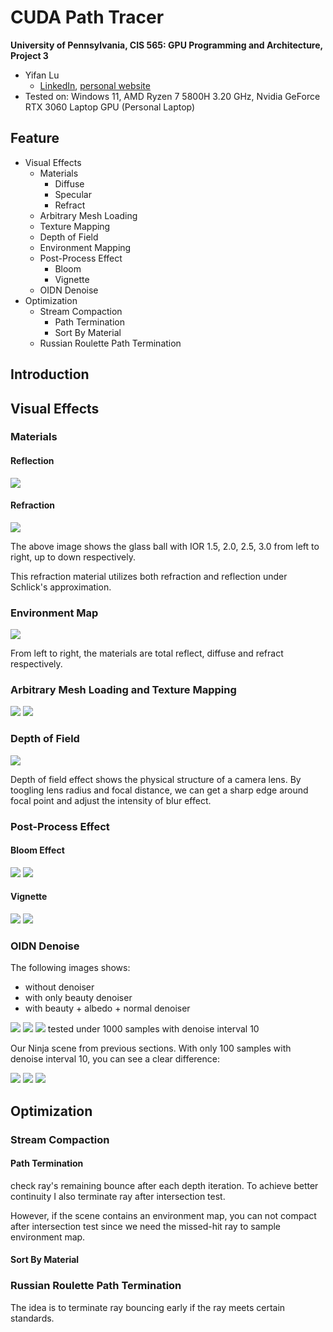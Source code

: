 CUDA Path Tracer
================

**University of Pennsylvania, CIS 565: GPU Programming and Architecture, Project 3**

* Yifan Lu
  * [LinkedIn](https://www.linkedin.com/in/yifan-lu-495559231/), [personal website](http://portfolio.samielouse.icu/)
* Tested on: Windows 11, AMD Ryzen 7 5800H 3.20 GHz, Nvidia GeForce RTX 3060 Laptop GPU (Personal Laptop)

## Feature
- Visual Effects
  - Materials
    - Diffuse
    - Specular
    - Refract 
  - Arbitrary Mesh Loading
  - Texture Mapping
  - Depth of Field
  - Environment Mapping
  - Post-Process Effect
    - Bloom
    - Vignette
  - OIDN Denoise
- Optimization
  - Stream Compaction
    - Path Termination
    - Sort By Material
  - Russian Roulette Path Termination



## Introduction

## Visual Effects
### Materials
#### Reflection
![](img/reflect.png)

#### Refraction
![](img/refract.png)

The above image shows the glass ball with IOR 1.5, 2.0, 2.5, 3.0 from left to right, up to down respectively.

This refraction material utilizes both refraction and reflection under Schlick's approximation.

### Environment Map
![](img/env.png)

From left to right, the materials are total reflect, diffuse and refract respectively.

### Arbitrary Mesh Loading and Texture Mapping
![](img/diff_nor_tex_ninja.png)
![](img/normal.png)


### Depth of Field

![](img/dof.png)

Depth of field effect shows the physical structure of a camera lens. By toogling lens radius and focal distance, we can get a sharp edge around focal point and adjust the intensity of blur effect.





### Post-Process Effect
#### Bloom Effect
![](img/bloom0.png)
![](img/bloom1.png)

#### Vignette
![](img/reflect.png)
![](img/vignette.png)

### OIDN Denoise
The following images shows:
- without denoiser
- with only beauty denoiser
- with beauty + albedo + normal denoiser
  
![](img/denoise0.png)
![](img/denoise1.png)
![](img/denoise2.png)
tested under 1000 samples with denoise interval 10

Our Ninja scene from previous sections. With only 100 samples with denoise interval 10, you can see a clear difference:

![](img/ninja_noise0.png)
![](img/ninja_noise1.png)
![](img/ninja_noise2.png)

## Optimization
### Stream Compaction
#### Path Termination
check ray's remaining bounce after each depth iteration. To achieve better continuity I also terminate ray after intersection test.

However, if the scene contains an environment map, you can not compact after intersection test since we need the missed-hit ray to sample environment map.

#### Sort By Material

### Russian Roulette Path Termination
The idea is to terminate ray bouncing early if the ray meets certain standards.
